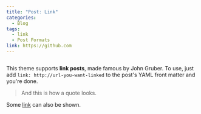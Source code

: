 ```yaml
---
title: "Post: Link"
categories:
  - Blog
tags:
  - link
  - Post Formats
link: https://github.com
---
```

<a href="C:\Users\New\Documents\GitHub\yosemitefalls.github.io\assets\images\copee drone product design.pdf" class="image fit"><img src="images/marr_pic.jpg" alt=""></a>

This theme supports **link posts**, made famous by John Gruber. To use, just add `link: http://url-you-want-linked` to the post's YAML front matter and you're done.

> And this is how a quote looks.

Some [link](#) can also be shown.